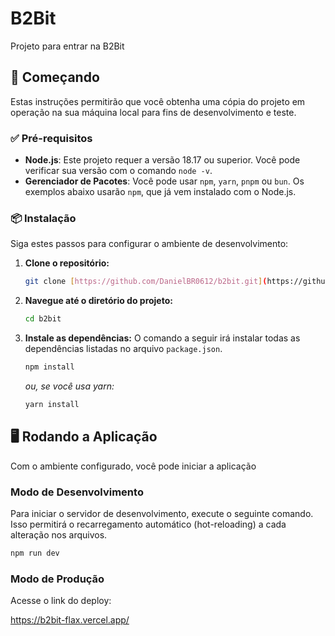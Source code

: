 # B2Bit

Projeto para entrar na B2Bit

## 🚀 Começando

Estas instruções permitirão que você obtenha uma cópia do projeto em operação na sua máquina local para fins de desenvolvimento e teste.

### ✅ Pré-requisitos

* **Node.js**: Este projeto requer a versão 18.17 ou superior. Você pode verificar sua versão com o comando `node -v`.
* **Gerenciador de Pacotes**: Você pode usar `npm`, `yarn`, `pnpm` ou `bun`. Os exemplos abaixo usarão `npm`, que já vem instalado com o Node.js.

### 📦 Instalação

Siga estes passos para configurar o ambiente de desenvolvimento:

1.  **Clone o repositório:**
    ```bash
    git clone [https://github.com/DanielBR0612/b2bit.git](https://github.com/DanielBR0612/b2bit.git)
    ```

2.  **Navegue até o diretório do projeto:**
    ```bash
    cd b2bit
    ```

3.  **Instale as dependências:**
    O comando a seguir irá instalar todas as dependências listadas no arquivo `package.json`.
    ```bash
    npm install
    ```
    *ou, se você usa yarn:*
    ```bash
    yarn install
    ```

## 🖥️ Rodando a Aplicação

Com o ambiente configurado, você pode iniciar a aplicação

### Modo de Desenvolvimento

Para iniciar o servidor de desenvolvimento, execute o seguinte comando. Isso permitirá o recarregamento automático (hot-reloading) a cada alteração nos arquivos.

```bash
npm run dev

```

### Modo de Produção

Acesse o link do deploy:

https://b2bit-flax.vercel.app/
